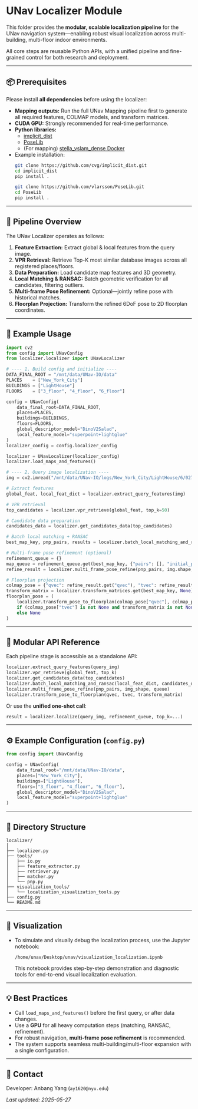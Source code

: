 # UNav Localizer Module

This folder provides the **modular, scalable localization pipeline** for the UNav navigation system—enabling robust visual localization across multi-building, multi-floor indoor environments.

All core steps are reusable Python APIs, with a unified pipeline and fine-grained control for both research and deployment.

---

## 📦 Prerequisites

Please install **all dependencies** before using the localizer:

- **Mapping outputs:** Run the full UNav Mapping pipeline first to generate all required features, COLMAP models, and transform matrices.
- **CUDA GPU:** Strongly recommended for real-time performance.
- **Python libraries:**  
    - [implicit_dist](https://github.com/cvg/implicit_dist.git)
    - [PoseLib](https://github.com/vlarsson/PoseLib)
    - (For mapping) [stella_vslam_dense Docker](https://github.com/RoblabWh/stella_vslam_dense.git)
- Example installation:
    ```bash
    git clone https://github.com/cvg/implicit_dist.git
    cd implicit_dist
    pip install .

    git clone https://github.com/vlarsson/PoseLib.git
    cd PoseLib
    pip install .
    ```

---

## 🚀 Pipeline Overview

The UNav Localizer operates as follows:

1. **Feature Extraction:** Extract global & local features from the query image.
2. **VPR Retrieval:** Retrieve Top-K most similar database images across all registered places/floors.
3. **Data Preparation:** Load candidate map features and 3D geometry.
4. **Local Matching & RANSAC:** Batch geometric verification for all candidates, filtering outliers.
5. **Multi-frame Pose Refinement:** Optional—jointly refine pose with historical matches.
6. **Floorplan Projection:** Transform the refined 6DoF pose to 2D floorplan coordinates.

---

## 🚦 Example Usage

```python
import cv2
from config import UNavConfig
from localizer.localizer import UNavLocalizer

# ---- 1. Build config and initialize ----
DATA_FINAL_ROOT = "/mnt/data/UNav-IO/data"
PLACES    = ["New_York_City"]
BUILDINGS = ["LightHouse"]
FLOORS    = ["3_floor", "4_floor", "6_floor"]

config = UNavConfig(
    data_final_root=DATA_FINAL_ROOT,
    places=PLACES,
    buildings=BUILDINGS,
    floors=FLOORS,
    global_descriptor_model="DinoV2Salad",
    local_feature_model="superpoint+lightglue"
)
localizer_config = config.localizer_config

localizer = UNavLocalizer(localizer_config)
localizer.load_maps_and_features()

# ---- 2. Query image localization ----
img = cv2.imread("/mnt/data/UNav-IO/logs/New_York_City/LightHouse/6/02754/images/2023-07-18_09-40-46.png")

# Extract features
global_feat, local_feat_dict = localizer.extract_query_features(img)

# VPR retrieval
top_candidates = localizer.vpr_retrieve(global_feat, top_k=50)

# Candidate data preparation
candidates_data = localizer.get_candidates_data(top_candidates)

# Batch local matching + RANSAC
best_map_key, pnp_pairs, results = localizer.batch_local_matching_and_ransac(local_feat_dict, candidates_data)

# Multi-frame pose refinement (optional)
refinement_queue = {}
map_queue = refinement_queue.get(best_map_key, {"pairs": [], "initial_poses": [], "pps": []})
refine_result = localizer.multi_frame_pose_refine(pnp_pairs, img.shape, map_queue)

# Floorplan projection
colmap_pose = {"qvec": refine_result.get("qvec"), "tvec": refine_result.get("tvec")}
transform_matrix = localizer.transform_matrices.get(best_map_key, None)
floorplan_pose = (
    localizer.transform_pose_to_floorplan(colmap_pose["qvec"], colmap_pose["tvec"], transform_matrix)
    if (colmap_pose["tvec"] is not None and transform_matrix is not None)
    else None
)
```

---

## 🧩 Modular API Reference

Each pipeline stage is accessible as a standalone API:
```python
localizer.extract_query_features(query_img)
localizer.vpr_retrieve(global_feat, top_k)
localizer.get_candidates_data(top_candidates)
localizer.batch_local_matching_and_ransac(local_feat_dict, candidates_data)
localizer.multi_frame_pose_refine(pnp_pairs, img_shape, queue)
localizer.transform_pose_to_floorplan(qvec, tvec, transform_matrix)
```
Or use the **unified one-shot call**:
```python
result = localizer.localize(query_img, refinement_queue, top_k=...)
```

---

## ⚙️ Example Configuration (`config.py`)

```python
from config import UNavConfig

config = UNavConfig(
    data_final_root="/mnt/data/UNav-IO/data",
    places=["New_York_City"],
    buildings=["LightHouse"],
    floors=["3_floor", "4_floor", "6_floor"],
    global_descriptor_model="DinoV2Salad",
    local_feature_model="superpoint+lightglue"
)
```

---

## 📂 Directory Structure

```text
localizer/
│
├── localizer.py
├── tools/
│   ├── io.py
│   ├── feature_extractor.py
│   ├── retriever.py
│   ├── matcher.py
│   └── pnp.py
├── visualization_tools/
│   └── localization_visualization_tools.py
├── config.py
└── README.md
```

---

## 🎨 Visualization
- To simulate and visually debug the localization process, use the Jupyter notebook:

    ```
    /home/unav/Desktop/unav/visualization_localization.ipynb
    ```

  This notebook provides step-by-step demonstration and diagnostic tools for end-to-end visual localization evaluation.

---

## 💡 Best Practices

- Call `load_maps_and_features()` before the first query, or after data changes.
- Use a **GPU** for all heavy computation steps (matching, RANSAC, refinement).
- For robust navigation, **multi-frame pose refinement** is recommended.
- The system supports seamless multi-building/multi-floor expansion with a single configuration.

---

## 👤 Contact

Developer: Anbang Yang (`ay1620@nyu.edu`)

_Last updated: 2025-05-27_
